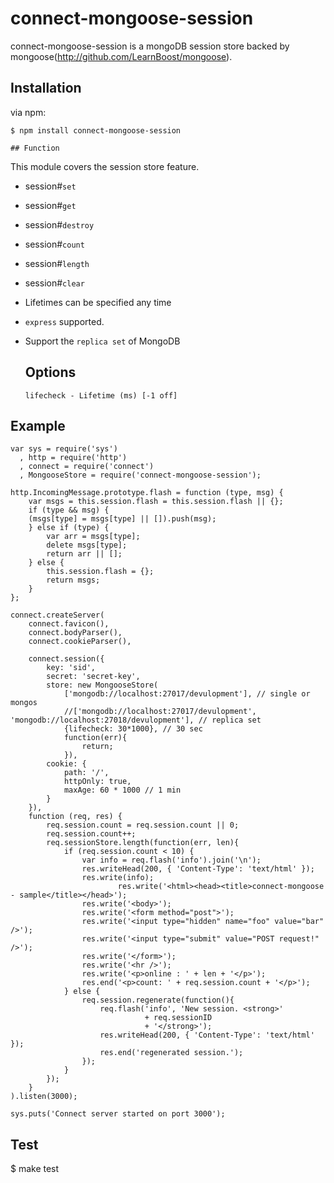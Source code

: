 # connect-mongoose-session

connect-mongoose-session is a mongoDB session store backed by mongoose(http://github.com/LearnBoost/mongoose).

## Installation

via npm:

    $ npm install connect-mongoose-session

    ## Function

This module covers the session store feature.

* session#`set`
* session#`get`
* session#`destroy`
* session#`count`
* session#`length`
* session#`clear`

* Lifetimes can be specified any time
* `express` supported.
* Support the `replica set` of MongoDB

    ## Options

      lifecheck - Lifetime (ms) [-1 off]

## Example

    var sys = require('sys')
      , http = require('http')
      , connect = require('connect')
      , MongooseStore = require('connect-mongoose-session');
    
    http.IncomingMessage.prototype.flash = function (type, msg) {
        var msgs = this.session.flash = this.session.flash || {};
        if (type && msg) {
        (msgs[type] = msgs[type] || []).push(msg);
        } else if (type) {
            var arr = msgs[type];
            delete msgs[type];
            return arr || [];
        } else {
            this.session.flash = {};
            return msgs;
        }
    };
    
    connect.createServer(
        connect.favicon(),
        connect.bodyParser(),
        connect.cookieParser(),
        
        connect.session({
            key: 'sid',
            secret: 'secret-key',
            store: new MongooseStore(
                ['mongodb://localhost:27017/devulopment'], // single or mongos
                //['mongodb://localhost:27017/devulopment', 'mongodb://localhost:27018/devulopment'], // replica set
                {lifecheck: 30*1000}, // 30 sec
                function(err){
                    return;
                }),
            cookie: {
                path: '/',
                httpOnly: true,
                maxAge: 60 * 1000 // 1 min
            }
        }),
        function (req, res) {
            req.session.count = req.session.count || 0;
            req.session.count++;
            req.sessionStore.length(function(err, len){
                if (req.session.count < 10) {
                    var info = req.flash('info').join('\n');
                    res.writeHead(200, { 'Content-Type': 'text/html' });
                    res.write(info);
                            res.write('<html><head><title>connect-mongoose - sample</title></head>');
                    res.write('<body>');
                    res.write('<form method="post">');
                    res.write('<input type="hidden" name="foo" value="bar" />');
                    res.write('<input type="submit" value="POST request!" />');
                    res.write('</form>');
                    res.write('<hr />');
                    res.write('<p>online : ' + len + '</p>');
                    res.end('<p>count: ' + req.session.count + '</p>');
                } else {
                    req.session.regenerate(function(){
                        req.flash('info', 'New session. <strong>'
                                  + req.sessionID
                                  + '</strong>');
                        res.writeHead(200, { 'Content-Type': 'text/html' });
                        res.end('regenerated session.');
                    });
                }
            });
        }
    ).listen(3000);
    
    sys.puts('Connect server started on port 3000');


## Test

$ make test
